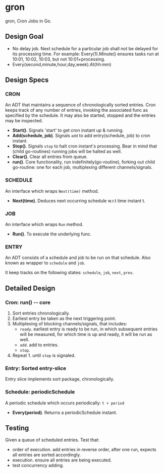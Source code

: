 # gron
gron, Cron Jobs in Go.


## Design Goal

- No delay job. Next schedule for a particular job shall not be delayed for its processing time. For example: Every(1).Minute() ensures tasks run at 10:01, 10:02, 10:03, but not 10:01+processing.
- Every(second,minute,hour,day,week).At(hh:mm)

## Design Specs

### CRON
An ADT that maintains a sequence of chronologically sorted entries. Cron keeps track of any number of entries, invoking the associated func as specified by the schedule. It may also be started, stopped and the entries may be inspected.

- **Start()**. Signals 'start' to get cron instant up & running.
- **Add(schedule, job)**. Signals `add` to add entry(schedule, job) to cron instant.
- **Stop()**. Signals `stop` to halt cron instant's processing. Bear in mind that (child go-routines) running jobs will be halted as well.
- **Clear()**. Clear all entries from queue.
- **run()**. Core functionality, run indefinitely(go-routine), forking out child go-routine: one for each job, multiplexing different channels/signals.

### SCHEDULE
An interface which wraps `Next(time)` method.
- **Next(time)**. Deduces next occurring schedule w.r.t time instant t.

### JOB
An interface which wraps `Run` method.
- **Run()**. To execute the underlying func.

### ENTRY
An ADT consists of a schedule and job to be run on that schedule. Also known as wrapper to `schedule` and `job`.

It keep tracks on the following states: `schedule`, `job`, `next`, `prev`.

## Detailed Design

### Cron: run() -- **core**
1. Sort entries chronologically.
2. Earliest entry be taken as the next triggering point.
3. Multiplexing of blocking channels/signals, that includes:
   - `ready`. earliest entry is ready to be run, in which subsequent entries will be measured, for which time is up and ready, it will be run as well.
   - `add`. add to entries.
   - `stop`.
4. Repeat 1. until `stop` is signaled.

### Entry: Sorted entry-slice
Entry slice implements sort package, chronologically.


### Schedule: periodicSchedule
A periodic schedule which occurs periodically: `t + period`
- **Every(period)**. Returns a periodicSchedule instant.


## Testing
Given a queue of scheduled entries. Test that:
- order of execution. add entries in reverse order, after one run, expects all entries are sorted accordingly.
- execution. ensure all entries are being executed.
- test concurrency adding.
